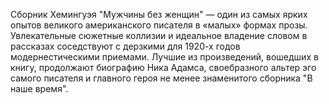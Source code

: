 <!--2020-12-04 01:12:20-->
Сборник Хемингуэя "Мужчины без женщин" — один из самых ярких опытов великого американского писателя в «малых» формах прозы.
    Увлекательные сюжетные коллизии и идеальное владение словом в рассказах соседствуют с дерзкими для 1920-х годов модернестическими приемами. Лучшие из произведений, вошедших в книгу, продолжают биографию Ника Адамса, своебразного альтер эго самого писателя и главного героя не менее знаменитого сборника "В наше время".